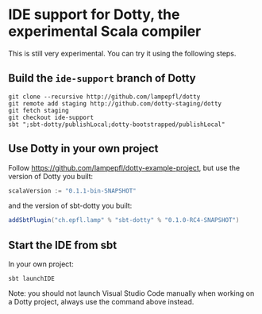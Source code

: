 # IDE support for Dotty, the experimental Scala compiler

This is still very experimental. You can try it using the following steps.

## Build the `ide-support` branch of Dotty

```shell
git clone --recursive http://github.com/lampepfl/dotty
git remote add staging http://github.com/dotty-staging/dotty
git fetch staging
git checkout ide-support
sbt ";sbt-dotty/publishLocal;dotty-bootstrapped/publishLocal"
```

## Use Dotty in your own project

Follow https://github.com/lampepfl/dotty-example-project, but use the version of Dotty you built:
```scala
scalaVersion := "0.1.1-bin-SNAPSHOT"
```
and the version of sbt-dotty you built:

```scala
addSbtPlugin("ch.epfl.lamp" % "sbt-dotty" % "0.1.0-RC4-SNAPSHOT")
```


## Start the IDE from sbt
In your own project:

```shell
sbt launchIDE
```

Note: you should not launch Visual Studio Code manually when working on a Dotty
project, always use the command above instead.
